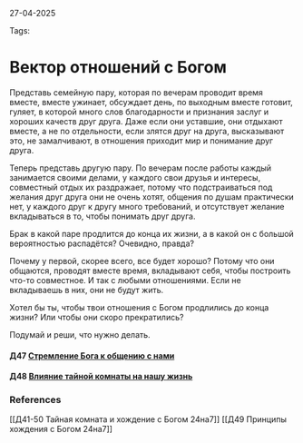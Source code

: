 27-04-2025

Tags: 

# Вектор отношений с Богом
Представь семейную пару, которая по вечерам проводит время вместе, вместе ужинает, обсуждает день, по выходным вместе готовит, гуляет, в которой много слов благодарности и признания заслуг и хороших качеств друг друга. Даже если они уставшие, они отдыхают вместе, а не по отдельности, если злятся друг на друга, высказывают это, не замалчивают, в отношения приходит мир и понимание друг друга.

Теперь представь другую пару. По вечерам после работы каждый занимается своими делами, у каждого свои друзья и интересы, совместный отдых их раздражает, потому что подстраиваться под желания друг друга они не очень хотят, общения по душам практически нет, у каждого друг к другу много требований, и отсутствует желание вкладываться в то, чтобы понимать друг друга.

Брак в какой паре продлится до конца их жизни, а в какой он с большой  вероятностью распадётся?
Очевидно, правда?

Почему у первой, скорее всего, все будет хорошо?
Потому что они общаются, проводят вместе время, вкладывают себя, чтобы построить что-то совместное.
И так с любыми отношениями. Если не вкладываешь в них, они не будут жить.

Хотел бы ты, чтобы твои отношения с Богом продлились до конца жизни?
Или чтобы они скоро прекратились?

Подумай и реши, что нужно делать.
#### Д47 [Стремление Бога к общению с нами](https://youtu.be/f_2DHr63NG8)

#### Д48 [Влияние тайной комнаты на нашу жизнь](https://youtu.be/PxZ-EBAcU84)

### References
[[Д41-50 Тайная комната и хождение с Богом 24на7]]
[[Д49 Принципы хождения с Богом 24на7]]
